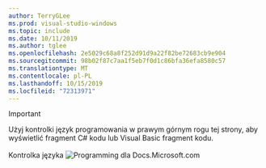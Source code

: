 ```yaml
---
author: TerryGLee
ms.prod: visual-studio-windows
ms.topic: include
ms.date: 10/11/2019
ms.author: tglee
ms.openlocfilehash: 2e5029c68a8f252d91d9a22f82be72683cb9e904
ms.sourcegitcommit: 98b02f87c7aa1f5eb7f0d1c86bfa36efa8580c57
ms.translationtype: MT
ms.contentlocale: pl-PL
ms.lasthandoff: 10/15/2019
ms.locfileid: "72313971"
---
```

> [!IMPORTANT]
> Użyj kontrolki język programowania w prawym górnym rogu tej strony, aby wyświetlić fragment C# kodu lub Visual Basic fragment kodu.<br><br>Kontrolka języka ![Programming dla Docs.Microsoft.com ](../media/docs-programming-language-control.png)